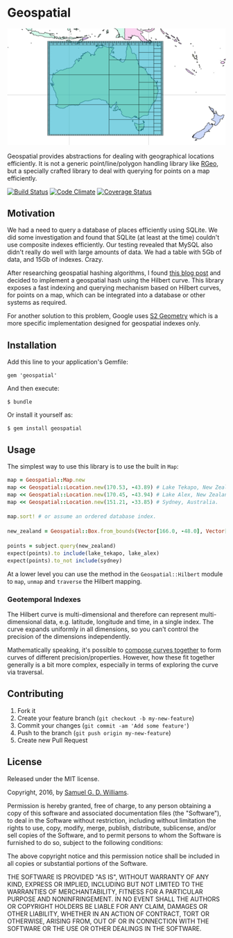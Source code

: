 # Geospatial

![Australia Hilbert Curve](australia.png?raw=true "Australia Hilbert Curve Visualisation")

Geospatial provides abstractions for dealing with geographical locations efficiently. It is not a generic point/line/polygon handling library like [RGeo](https://github.com/rgeo/rgeo), but a specially crafted library to deal with querying for points on a map efficiently.

[![Build Status](https://secure.travis-ci.org/ioquatix/geospatial.svg)](http://travis-ci.org/ioquatix/geospatial)
[![Code Climate](https://codeclimate.com/github/ioquatix/geospatial.svg)](https://codeclimate.com/github/ioquatix/geospatial)
[![Coverage Status](https://coveralls.io/repos/ioquatix/geospatial/badge.svg)](https://coveralls.io/r/ioquatix/geospatial)

## Motivation

We had a need to query a database of places efficiently using SQLite. We did some investigation and found that SQLite (at least at the time) couldn't use composite indexes efficiently. Our testing revealed that MySQL also didn't really do well with large amounts of data. We had a table with 5Gb of data, and 15Gb of indexes. Crazy.

After researching geospatial hashing algorithms, I found [this blog post](http://blog.notdot.net/2009/11/Damn-Cool-Algorithms-Spatial-indexing-with-Quadtrees-and-Hilbert-Curves) and decided to implement a geospatial hash using the Hilbert curve. This library exposes a fast indexing and querying mechanism based on Hilbert curves, for points on a map, which can be integrated into a database or other systems as required.

For another solution to this problem, Google uses [S2 Geometry](http://blog.christianperone.com/2015/08/googles-s2-geometry-on-the-sphere-cells-and-hilbert-curve/) which is a more specific implementation designed for geospatial indexes only.

## Installation

Add this line to your application's Gemfile:

	gem 'geospatial'

And then execute:

	$ bundle

Or install it yourself as:

	$ gem install geospatial

## Usage

The simplest way to use this library is to use the built in `Map`:

```ruby
map = Geospatial::Map.new
map << Geospatial::Location.new(170.53, -43.89) # Lake Tekapo, New Zealand.
map << Geospatial::Location.new(170.45, -43.94) # Lake Alex, New Zealand.
map << Geospatial::Location.new(151.21, -33.85) # Sydney, Australia.

map.sort! # or assume an ordered database index.

new_zealand = Geospatial::Box.from_bounds(Vector[166.0, -48.0], Vector[180.0, -34.0])

points = subject.query(new_zealand)
expect(points).to include(lake_tekapo, lake_alex)
expect(points).to_not include(sydney)
```

At a lower level you can use the method in the `Geospatial::Hilbert` module to `map`, `unmap` and `traverse` the Hilbert mapping.

### Geotemporal Indexes

The Hilbert curve is multi-dimensional and therefore can represent multi-dimensional data, e.g. latitude, longitude and time, in a single index. The curve expands uniformly in all dimensions, so you can't control the precision of the dimensions independently.

Mathematically speaking, it's possible to [compose curves together](https://github.com/cne1x/sfseize) to form curves of different precision/properties. However, how these fit together generally is a bit more complex, especially in terms of exploring the curve via traversal.

## Contributing

1. Fork it
2. Create your feature branch (`git checkout -b my-new-feature`)
3. Commit your changes (`git commit -am 'Add some feature'`)
4. Push to the branch (`git push origin my-new-feature`)
5. Create new Pull Request

## License

Released under the MIT license.

Copyright, 2016, by [Samuel G. D. Williams](http://www.codeotaku.com/samuel-williams).

Permission is hereby granted, free of charge, to any person obtaining a copy
of this software and associated documentation files (the "Software"), to deal
in the Software without restriction, including without limitation the rights
to use, copy, modify, merge, publish, distribute, sublicense, and/or sell
copies of the Software, and to permit persons to whom the Software is
furnished to do so, subject to the following conditions:

The above copyright notice and this permission notice shall be included in
all copies or substantial portions of the Software.

THE SOFTWARE IS PROVIDED "AS IS", WITHOUT WARRANTY OF ANY KIND, EXPRESS OR
IMPLIED, INCLUDING BUT NOT LIMITED TO THE WARRANTIES OF MERCHANTABILITY,
FITNESS FOR A PARTICULAR PURPOSE AND NONINFRINGEMENT. IN NO EVENT SHALL THE
AUTHORS OR COPYRIGHT HOLDERS BE LIABLE FOR ANY CLAIM, DAMAGES OR OTHER
LIABILITY, WHETHER IN AN ACTION OF CONTRACT, TORT OR OTHERWISE, ARISING FROM,
OUT OF OR IN CONNECTION WITH THE SOFTWARE OR THE USE OR OTHER DEALINGS IN
THE SOFTWARE.
